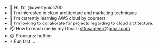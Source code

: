 - 👋 Hi, I’m @qwertyuiop700
- 👀 I’m interested in cloud arctitecture and marketing techniques 
- 🌱 I’m currently learning AWS cloud by coursera
- 💞️ I’m looking to collaborate for projects regarding to cloud arctitecture.
- 📫 How to reach me by my Gmail : stfusameerr@gmail.com
- 😄 Pronouns: he/him
- ⚡ Fun fact: ...

<!---
qwertyuiop700/qwertyuiop700 is a ✨ special ✨ repository because its `README.md` (this file) appears on your GitHub profile.
You can click the Preview link to take a look at your changes.
--->
